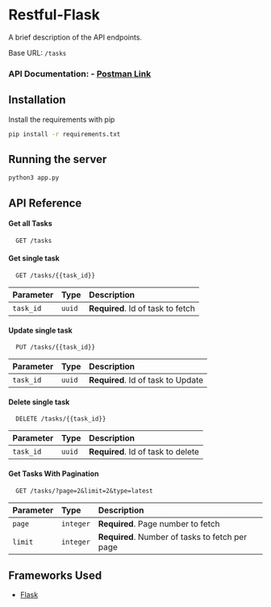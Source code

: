 # Restful-Flask


A brief description of the API endpoints.

Base URL: ```/tasks ```
### API Documentation: - [Postman Link](https://documenter.getpostman.com/view/25025161/2s93saat5m)


## Installation

Install the requirements with pip

```bash
pip install -r requirements.txt
```

## Running the server

```bash
python3 app.py
```

    
## API Reference

#### Get all Tasks
```http
  GET /tasks
```

#### Get single task

```http
  GET /tasks/{{task_id}}
```

| Parameter | Type     | Description                       |
| :-------- | :------- | :-------------------------------- |
| `task_id`      | `uuid` | **Required**. Id of task to fetch |


#### Update single task

```http
  PUT /tasks/{{task_id}}
```

| Parameter | Type     | Description                       |
| :-------- | :------- | :-------------------------------- |
| `task_id`      | `uuid` | **Required**. Id of task to Update |

#### Delete single task

```http
  DELETE /tasks/{{task_id}}
```

| Parameter | Type     | Description                       |
| :-------- | :------- | :-------------------------------- |
| `task_id`      | `uuid` | **Required**. Id of task to delete |

#### Get Tasks With Pagination

```http
  GET /tasks/?page=2&limit=2&type=latest
```

| Parameter | Type     | Description                       |
| :-------- | :------- | :-------------------------------- |
| `page`      | `integer` | **Required**. Page number to fetch |
| `limit`      | `integer` | **Required**. Number of tasks to fetch per page |


## Frameworks Used

 - [Flask](https://www.django-rest-framework.org/)


